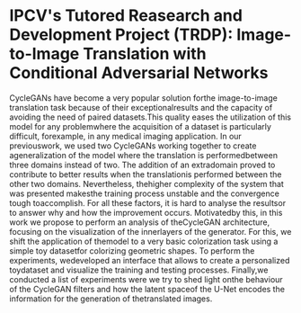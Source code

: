 # IPCV's Tutored Reasearch and Development Project (TRDP): Image-to-Image Translation with Conditional Adversarial Networks

CycleGANs have become a very popular solution forthe image-to-image translation task because of their exceptionalresults and the capacity of avoiding the need of paired datasets.This  quality  eases  the  utilization  of  this  model  for  any  problemwhere  the  acquisition  of  a  dataset  is  particularly  difficult,  forexample,  in  any  medical  imaging  application.  In  our  previouswork,  we  used  two  CycleGANs  working  together  to  create  ageneralization  of  the  model  where  the  translation  is  performedbetween three domains instead of two. The addition of an extradomain proved to contribute to better results when the translationis  performed  between  the  other  two  domains.  Nevertheless,  thehigher   complexity   of   the   system   that   was   presented   makesthe   training   process   unstable   and   the   convergence   tough   toaccomplish. For all these factors, it is hard to analyse the resultsor  to  answer  why  and  how  the  improvement  occurs.  Motivatedby  this,  in  this  work  we  propose  to  perform  an  analysis  of  theCycleGAN architecture, focusing on the visualization of the innerlayers  of  the  generator.  For  this,  we  shift  the  application  of  themodel to a very basic colorization task using a simple toy datasetfor colorizing geometric shapes. To perform the experiments, wedeveloped  an  interface  that  allows  to  create  a  personalized  toydataset  and  visualize  the  training  and  testing  processes.  Finally,we conducted a list of experiments were we try to shed light onthe behaviour of the CycleGAN filters and how the latent spaceof  the  U-Net  encodes  the  information  for  the  generation  of  thetranslated  images.
